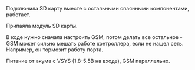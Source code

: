 Подключила SD карту вместе с остальными спаянными компонентами, работает.

Припаяла модуль SD карты.

В коде нужно сначала настроить GSM, потом делать все остальное - GSM может сильно мешать работе контроллера, если не нашел сеть. Например, он тормозит работу порта.

Питание от акума с VSYS (1.8-5.5В на входе), GSM параллельно.

